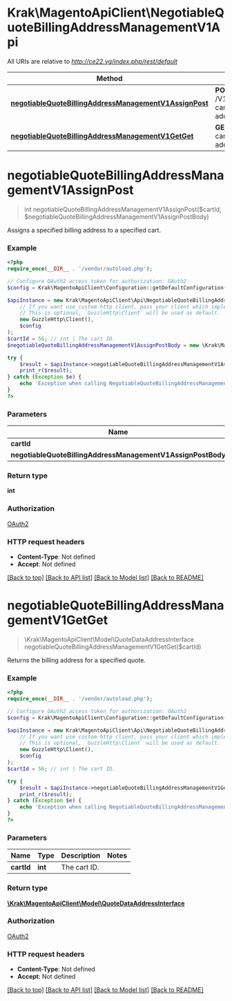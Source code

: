 # Krak\MagentoApiClient\NegotiableQuoteBillingAddressManagementV1Api

All URIs are relative to *http://ce22.vg/index.php/rest/default*

Method | HTTP request | Description
------------- | ------------- | -------------
[**negotiableQuoteBillingAddressManagementV1AssignPost**](NegotiableQuoteBillingAddressManagementV1Api.md#negotiableQuoteBillingAddressManagementV1AssignPost) | **POST** /V1/negotiable-carts/{cartId}/billing-address | 
[**negotiableQuoteBillingAddressManagementV1GetGet**](NegotiableQuoteBillingAddressManagementV1Api.md#negotiableQuoteBillingAddressManagementV1GetGet) | **GET** /V1/negotiable-carts/{cartId}/billing-address | 


# **negotiableQuoteBillingAddressManagementV1AssignPost**
> int negotiableQuoteBillingAddressManagementV1AssignPost($cartId, $negotiableQuoteBillingAddressManagementV1AssignPostBody)



Assigns a specified billing address to a specified cart.

### Example
```php
<?php
require_once(__DIR__ . '/vendor/autoload.php');

// Configure OAuth2 access token for authorization: OAuth2
$config = Krak\MagentoApiClient\Configuration::getDefaultConfiguration()->setAccessToken('YOUR_ACCESS_TOKEN');

$apiInstance = new Krak\MagentoApiClient\Api\NegotiableQuoteBillingAddressManagementV1Api(
    // If you want use custom http client, pass your client which implements `GuzzleHttp\ClientInterface`.
    // This is optional, `GuzzleHttp\Client` will be used as default.
    new GuzzleHttp\Client(),
    $config
);
$cartId = 56; // int | The cart ID.
$negotiableQuoteBillingAddressManagementV1AssignPostBody = new \Krak\MagentoApiClient\Model\NegotiableQuoteBillingAddressManagementV1AssignPostBody(); // \Krak\MagentoApiClient\Model\NegotiableQuoteBillingAddressManagementV1AssignPostBody | 

try {
    $result = $apiInstance->negotiableQuoteBillingAddressManagementV1AssignPost($cartId, $negotiableQuoteBillingAddressManagementV1AssignPostBody);
    print_r($result);
} catch (Exception $e) {
    echo 'Exception when calling NegotiableQuoteBillingAddressManagementV1Api->negotiableQuoteBillingAddressManagementV1AssignPost: ', $e->getMessage(), PHP_EOL;
}
?>
```

### Parameters

Name | Type | Description  | Notes
------------- | ------------- | ------------- | -------------
 **cartId** | **int**| The cart ID. |
 **negotiableQuoteBillingAddressManagementV1AssignPostBody** | [**\Krak\MagentoApiClient\Model\NegotiableQuoteBillingAddressManagementV1AssignPostBody**](../Model/NegotiableQuoteBillingAddressManagementV1AssignPostBody.md)|  | [optional]

### Return type

**int**

### Authorization

[OAuth2](../../README.md#OAuth2)

### HTTP request headers

 - **Content-Type**: Not defined
 - **Accept**: Not defined

[[Back to top]](#) [[Back to API list]](../../README.md#documentation-for-api-endpoints) [[Back to Model list]](../../README.md#documentation-for-models) [[Back to README]](../../README.md)

# **negotiableQuoteBillingAddressManagementV1GetGet**
> \Krak\MagentoApiClient\Model\QuoteDataAddressInterface negotiableQuoteBillingAddressManagementV1GetGet($cartId)



Returns the billing address for a specified quote.

### Example
```php
<?php
require_once(__DIR__ . '/vendor/autoload.php');

// Configure OAuth2 access token for authorization: OAuth2
$config = Krak\MagentoApiClient\Configuration::getDefaultConfiguration()->setAccessToken('YOUR_ACCESS_TOKEN');

$apiInstance = new Krak\MagentoApiClient\Api\NegotiableQuoteBillingAddressManagementV1Api(
    // If you want use custom http client, pass your client which implements `GuzzleHttp\ClientInterface`.
    // This is optional, `GuzzleHttp\Client` will be used as default.
    new GuzzleHttp\Client(),
    $config
);
$cartId = 56; // int | The cart ID.

try {
    $result = $apiInstance->negotiableQuoteBillingAddressManagementV1GetGet($cartId);
    print_r($result);
} catch (Exception $e) {
    echo 'Exception when calling NegotiableQuoteBillingAddressManagementV1Api->negotiableQuoteBillingAddressManagementV1GetGet: ', $e->getMessage(), PHP_EOL;
}
?>
```

### Parameters

Name | Type | Description  | Notes
------------- | ------------- | ------------- | -------------
 **cartId** | **int**| The cart ID. |

### Return type

[**\Krak\MagentoApiClient\Model\QuoteDataAddressInterface**](../Model/QuoteDataAddressInterface.md)

### Authorization

[OAuth2](../../README.md#OAuth2)

### HTTP request headers

 - **Content-Type**: Not defined
 - **Accept**: Not defined

[[Back to top]](#) [[Back to API list]](../../README.md#documentation-for-api-endpoints) [[Back to Model list]](../../README.md#documentation-for-models) [[Back to README]](../../README.md)

